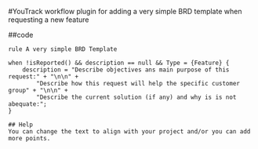 #YouTrack workflow plugin for adding a very simple BRD template when requesting a new feature

##code

```pjava
rule A very simple BRD Template

when !isReported() && description == null && Type = {Feature} {
    description = "Describe objectives ans main purpose of this request:" + "\n\n" +
        "Describe how this request will help the specific customer group" + "\n\n" +
        "Describe the current solution (if any) and why is is not abequate:";
}

## Help
You can change the text to align with your project and/or you can add more points.

